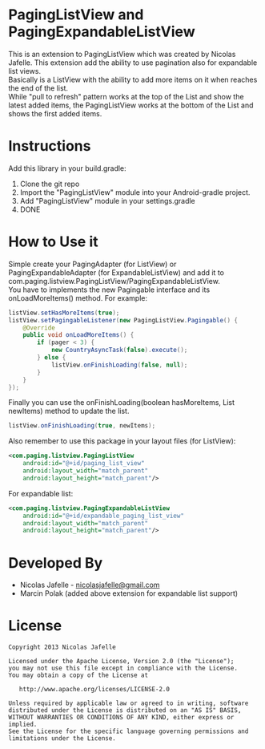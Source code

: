 PagingListView and PagingExpandableListView
==============
This is an extension to PagingListView which was created by Nicolas Jafelle. This extension add the ability to use pagination also for expandable list views.<br>
Basically is a ListView with the ability to add more items on it when reaches the end of the list.<br>
While "pull to refresh" pattern works at the top of the List and show the latest added items, the PagingListView works at the bottom of the List and shows the first added items.﻿

Instructions
============

Add this library in your build.gradle:

1. Clone the git repo
2. Import the "PagingListView" module into your Android-gradle project.
3. Add "PagingListView" module in your settings.gradle
4. DONE


How to Use it
================

Simple create your PagingAdapter (for ListView) or PagingExpandableAdapter (for ExpandableListView) and add it to com.paging.listview.PagingListView/PagingExpandableListView.<br>
You have to implements the new Pagingable interface and its onLoadMoreItems() method. For example:<br>
``` java
listView.setHasMoreItems(true);
listView.setPagingableListener(new PagingListView.Pagingable() {
	@Override
	public void onLoadMoreItems() {
		if (pager < 3) {
			new CountryAsyncTask(false).execute();
		} else {
			listView.onFinishLoading(false, null);
		}
	}
});
```

Finally you can use the onFinishLoading(boolean hasMoreItems, List newItems) method to update the list.
``` java
listView.onFinishLoading(true, newItems);
```
Also remember to use this package in your layout files (for ListView): 

```xml
<com.paging.listview.PagingListView
	android:id="@+id/paging_list_view"
	android:layout_width="match_parent"
	android:layout_height="match_parent"/>
```

For expandable list:

```xml
<com.paging.listview.PagingExpandableListView
	android:id="@+id/expandable_paging_list_view"
	android:layout_width="match_parent"
	android:layout_height="match_parent"/>
```

Developed By
================

* Nicolas Jafelle - <nicolasjafelle@gmail.com>
* Marcin Polak (added above extension for expandable list support)


License
================

    Copyright 2013 Nicolas Jafelle

    Licensed under the Apache License, Version 2.0 (the "License");
    you may not use this file except in compliance with the License.
    You may obtain a copy of the License at

       http://www.apache.org/licenses/LICENSE-2.0

    Unless required by applicable law or agreed to in writing, software
    distributed under the License is distributed on an "AS IS" BASIS,
    WITHOUT WARRANTIES OR CONDITIONS OF ANY KIND, either express or implied.
    See the License for the specific language governing permissions and
    limitations under the License.

